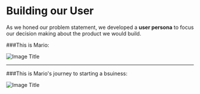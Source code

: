
# Building our User

As we honed our problem statement, we developed a **user persona** to focus our decision making about the product we would build.


###This is Mario:


![Image Title]( http://cl.ly/image/0n073P3H430Z/mario-persona.jpg)

---

###This is Mario's journey to starting a bsuiness:

![Image Title]( http://cl.ly/image/3V3U0J0q1j1x/unnamed%20copy%203.png)

